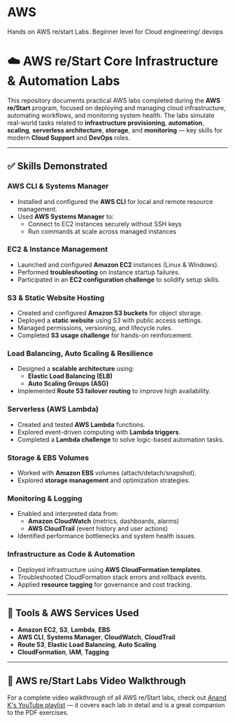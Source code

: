 # AWS
Hands on AWS re/start Labs. Beginner level for Cloud engineering/ devops

# ☁️ AWS re/Start Core Infrastructure & Automation Labs

This repository documents practical AWS labs completed during the **AWS re/Start** program, focused on deploying and managing cloud infrastructure, automating workflows, and monitoring system health. The labs simulate real-world tasks related to **infrastructure provisioning**, **automation**, **scaling**, **serverless architecture**, **storage**, and **monitoring** — key skills for modern **Cloud Support** and **DevOps** roles.

---

## ✅ Skills Demonstrated

### AWS CLI & Systems Manager
- Installed and configured the **AWS CLI** for local and remote resource management.
- Used **AWS Systems Manager** to:
  - Connect to EC2 instances securely without SSH keys
  - Run commands at scale across managed instances

### EC2 & Instance Management
- Launched and configured **Amazon EC2** instances (Linux & Windows).
- Performed **troubleshooting** on instance startup failures.
- Participated in an **EC2 configuration challenge** to solidify setup skills.

### S3 & Static Website Hosting
- Created and configured **Amazon S3 buckets** for object storage.
- Deployed a **static website** using S3 with public access settings.
- Managed permissions, versioning, and lifecycle rules.
- Completed **S3 usage challenge** for hands-on reinforcement.

### Load Balancing, Auto Scaling & Resilience
- Designed a **scalable architecture** using:
  - **Elastic Load Balancing (ELB)**
  - **Auto Scaling Groups (ASG)**
- Implemented **Route 53 failover routing** to improve high availability.

### Serverless (AWS Lambda)
- Created and tested **AWS Lambda** functions.
- Explored event-driven computing with **Lambda triggers**.
- Completed a **Lambda challenge** to solve logic-based automation tasks.

### Storage & EBS Volumes
- Worked with **Amazon EBS** volumes (attach/detach/snapshot).
- Explored **storage management** and optimization strategies.

### Monitoring & Logging
- Enabled and interpreted data from:
  - **Amazon CloudWatch** (metrics, dashboards, alarms)
  - **AWS CloudTrail** (event history and user actions)
- Identified performance bottlenecks and system health issues.

### Infrastructure as Code & Automation
- Deployed infrastructure using **AWS CloudFormation templates**.
- Troubleshooted CloudFormation stack errors and rollback events.
- Applied **resource tagging** for governance and cost tracking.

---

## 🧰 Tools & AWS Services Used

- **Amazon EC2**, **S3**, **Lambda**, **EBS**
- **AWS CLI**, **Systems Manager**, **CloudWatch**, **CloudTrail**
- **Route 53**, **Elastic Load Balancing**, **Auto Scaling**
- **CloudFormation**, **IAM**, **Tagging**

---
## 🔗 AWS re/Start Labs Video Walkthrough

For a complete video walkthrough of all AWS re/Start labs, check out [Anand K's YouTube playlist](https://www.youtube.com/watch?v=rZGtuIdmAgo&list=PLZ0gjp0MHyEva0XmT3JHDeYhAEGd5s-3-) — it covers each lab in detail and is a great companion to the PDF exercises.

